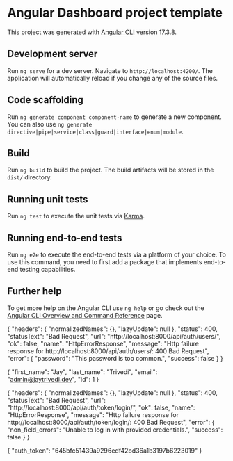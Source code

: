 # Angular Dashboard project template

This project was generated with [Angular CLI](https://github.com/angular/angular-cli) version 17.3.8.

## Development server

Run `ng serve` for a dev server. Navigate to `http://localhost:4200/`. The application will automatically reload if you change any of the source files.

## Code scaffolding

Run `ng generate component component-name` to generate a new component. You can also use `ng generate directive|pipe|service|class|guard|interface|enum|module`.

## Build

Run `ng build` to build the project. The build artifacts will be stored in the `dist/` directory.

## Running unit tests

Run `ng test` to execute the unit tests via [Karma](https://karma-runner.github.io).

## Running end-to-end tests

Run `ng e2e` to execute the end-to-end tests via a platform of your choice. To use this command, you need to first add a package that implements end-to-end testing capabilities.

## Further help

To get more help on the Angular CLI use `ng help` or go check out the [Angular CLI Overview and Command Reference](https://angular.io/cli) page.

{
    "headers": {
        "normalizedNames": {},
        "lazyUpdate": null
    },
    "status": 400,
    "statusText": "Bad Request",
    "url": "http://localhost:8000/api/auth/users/",
    "ok": false,
    "name": "HttpErrorResponse",
    "message": "Http failure response for http://localhost:8000/api/auth/users/: 400 Bad Request",
    "error": {
        "password": "This password is too common.",
        "success": false
    }
}

{
    "first_name": "Jay",
    "last_name": "Trivedi",
    "email": "admin@jaytrivedi.dev",
    "id": 1
}


{
    "headers": {
        "normalizedNames": {},
        "lazyUpdate": null
    },
    "status": 400,
    "statusText": "Bad Request",
    "url": "http://localhost:8000/api/auth/token/login/",
    "ok": false,
    "name": "HttpErrorResponse",
    "message": "Http failure response for http://localhost:8000/api/auth/token/login/: 400 Bad Request",
    "error": {
        "non_field_errors": "Unable to log in with provided credentials.",
        "success": false
    }
}

{
    "auth_token": "645bfc51439a9296edf42bd36a1b3197b6223019"
}
